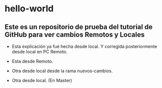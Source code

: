 # hello-world
Este es un repositorio de prueba del tutorial de GitHub para ver cambios Remotos y Locales
------------------------------------------------------------------------------------------
- Esta explicación ya fué hecha desde local. Y corregida posteriormente desde local en PC Remoto.

- Esta desde Remoto.

- Otra desde local desde la rama nuevos-cambios.

- Otra desde local. (En Master)
